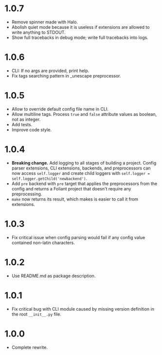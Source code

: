 # 1.0.7

-   Remove spinner made with Halo.
-   Abolish quiet mode because it is useless if extensions are allowed to write anything to STDOUT.
-   Show full tracebacks in debug mode; write full tracebacks into logs.

# 1.0.6

-   CLI: If no args are provided, print help.
-   Fix tags searching pattern in _unescape preprocessor.

# 1.0.5

-   Allow to override default config file name in CLI.
-   Allow multiline tags. Process `true` and `false` attribute values as boolean, not as integer.
-   Add tests.
-   Improve code style.

# 1.0.4

-   **Breaking change.** Add logging to all stages of building a project. Config parser extensions, CLI extensions, backends, and preprocessors can now access `self.logger` and create child loggers with `self.logger = self.logger.getChild('newbackend')`.
-   Add `pre` backend with `pre` target that applies the preprocessors from the config and returns a Foliant project that doesn't require any preprocessing.
-   `make` now returns its result, which makes is easier to call it from extensions.

# 1.0.3

-   Fix critical issue when config parsing would fail if any config value contained non-latin characters.

# 1.0.2

-   Use README.md as package description.

# 1.0.1

-   Fix critical bug with CLI module caused by missing version definition in the root `__init__.py` file.

# 1.0.0

-   Complete rewrite.
